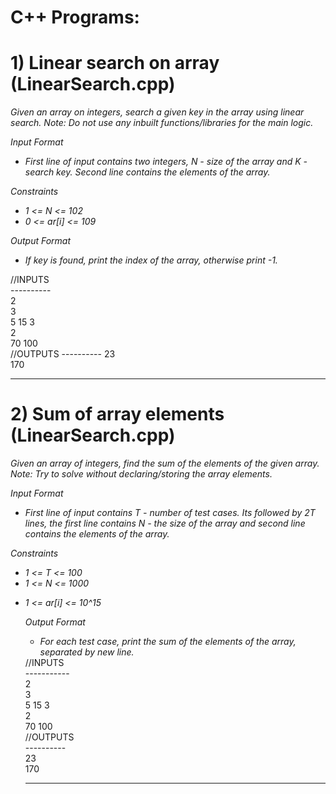 <h1>C++ Programs:</h1>

# 1) Linear search on array (LinearSearch.cpp)
<p><i>Given an array on integers, search a given key in the array using linear search.
Note: Do not use any inbuilt functions/libraries for the main logic.</i></p>
<i>
  Input Format
  
<ul><li>First line of input contains two integers, N - size of the array and K - search key. Second line contains the elements of the array.</li></ul>

Constraints

<ul><li>1 <= N <= 102</li>
<li>0 <= ar[i] <= 109</li></ul>

Output Format

<ul><li>If key is found, print the index of the array, otherwise print -1.</li></ul>
</i>
//INPUTS<br>
----------<br>
2<br>
3<br>
5 15 3 <br>
2<br>
70 100<br>
//OUTPUTS
----------
23<br>
170<br>

<hr> 

# 2) Sum of array elements (LinearSearch.cpp)
<p><i>Given an array of integers, find the sum of the elements of the given array.
Note: Try to solve without declaring/storing the array elements.</i></p>
<i>
  Input Format
  
<ul><li>First line of input contains T - number of test cases. Its followed by 2T lines, the first line contains N - the size of the array and second line contains the elements of the array.</li></ul>

Constraints

<ul><li>1 <= T <= 100</li>
<li>1 <= N <= 1000</li></ul>
<ul><li>1 <= ar[i] <= 10^15</li>

Output Format

<ul><li>For each test case, print the sum of the elements of the array, separated by new line.</li></ul>
</i>
//INPUTS<br>
-----------<br>
2<br>
3<br>
5 15 3 <br>
2<br>
70 100<br>
//OUTPUTS<br>
----------<br>
23<br>
170<br>

<hr> 

